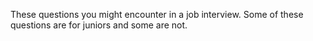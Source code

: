 These questions you might encounter in a job interview. 
Some of these questions are for juniors and some are not.
